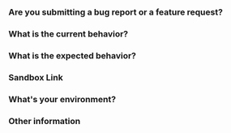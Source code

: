 ### Are you submitting a **bug report** or a **feature request**?
<!-- !!! IMPORTANT !!! -->


### What is the current behavior?


### What is the expected behavior?


### Sandbox Link
<!-- !!! IMPORTANT !!! -->
<!-- Start from https://codesandbox.io/s/o75rno2w65 or pick one the linked sandboxes on the README that is most like your app -->
<!-- !!! IMPORTANT !!! -->


### What's your environment?
<!-- Versions of react, react-select, react-select-async-paginate, os/browser, etc. -->


### Other information
<!-- Include here any detailed explanation, stacktraces, related issues, links for Stack Overflow, Twitter, etc. -->
